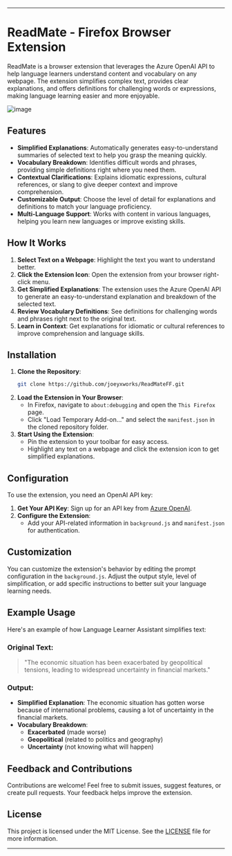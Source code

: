 
---

# ReadMate - Firefox Browser Extension

ReadMate is a browser extension that leverages the Azure OpenAI API to help language learners understand content and vocabulary on any webpage. The extension simplifies complex text, provides clear explanations, and offers definitions for challenging words or expressions, making language learning easier and more enjoyable.

![image](https://github.com/user-attachments/assets/8c66efb9-0ffa-430b-a962-ddab04b87d46)


## Features

- **Simplified Explanations**: Automatically generates easy-to-understand summaries of selected text to help you grasp the meaning quickly.
- **Vocabulary Breakdown**: Identifies difficult words and phrases, providing simple definitions right where you need them.
- **Contextual Clarifications**: Explains idiomatic expressions, cultural references, or slang to give deeper context and improve comprehension.
- **Customizable Output**: Choose the level of detail for explanations and definitions to match your language proficiency.
- **Multi-Language Support**: Works with content in various languages, helping you learn new languages or improve existing skills.

## How It Works

1. **Select Text on a Webpage**: Highlight the text you want to understand better.
2. **Click the Extension Icon**: Open the extension from your browser right-click menu.
3. **Get Simplified Explanations**: The extension uses the Azure OpenAI API to generate an easy-to-understand explanation and breakdown of the selected text.
4. **Review Vocabulary Definitions**: See definitions for challenging words and phrases right next to the original text.
5. **Learn in Context**: Get explanations for idiomatic or cultural references to improve comprehension and language skills.

## Installation

1. **Clone the Repository**:
   ```bash
   git clone https://github.com/joeyxworks/ReadMateFF.git
   ```
2. **Load the Extension in Your Browser**:
   - In Firefox, navigate to `about:debugging` and open the `This Firefox` page.
   - Click "Load Temporary Add-on..." and select the `manifest.json` in the cloned repository folder.
3. **Start Using the Extension**:
   - Pin the extension to your toolbar for easy access.
   - Highlight any text on a webpage and click the extension icon to get simplified explanations.

## Configuration

To use the extension, you need an OpenAI API key:

1. **Get Your API Key**: Sign up for an API key from [Azure OpenAI](https://oai.azure.com/).
2. **Configure the Extension**:
   - Add your API-related information in `background.js` and `manifest.json` for authentication.

## Customization

You can customize the extension's behavior by editing the prompt configuration in the `background.js`. Adjust the output style, level of simplification, or add specific instructions to better suit your language learning needs.

## Example Usage

Here's an example of how Language Learner Assistant simplifies text:

### Original Text:
> "The economic situation has been exacerbated by geopolitical tensions, leading to widespread uncertainty in financial markets."

### Output:
- **Simplified Explanation**: The economic situation has gotten worse because of international problems, causing a lot of uncertainty in the financial markets.
- **Vocabulary Breakdown**:
  - **Exacerbated** (made worse)
  - **Geopolitical** (related to politics and geography)
  - **Uncertainty** (not knowing what will happen)

## Feedback and Contributions

Contributions are welcome! Feel free to submit issues, suggest features, or create pull requests. Your feedback helps improve the extension.

## License

This project is licensed under the MIT License. See the [LICENSE](LICENSE) file for more information.

---
